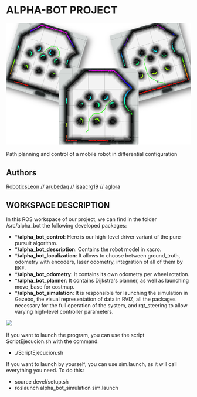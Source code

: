# ALPHA-BOT PROJECT
![Diff_car_image](https://github.com/aglora/alpha_bot/blob/main/imgs/1.png)

Path planning and control of a mobile robot in differential configuration

## Authors
[RoboticsLeon](https://github.com/RoboticsLeon) //
[arubedaq](https://github.com/arubedaq) //
[isaacrg19](https://github.com/isaacrg19) //
[aglora](https://github.com/aglora) 

## WORKSPACE DESCRIPTION
In this ROS workspace of our project, we can find in the folder /src/alpha_bot the following developed packages:
- ***/alpha_bot_control**: Here is our high-level driver variant of the pure-pursuit algorithm.
- ***/alpha_bot_description**: Contains the robot model in xacro.
- ***/alpha_bot_localization**: It allows to choose between ground_truth, odometry with encoders, laser odometry, integration of all of them by EKF.
- ***/alpha_bot_odometry**: It contains its own odometry per wheel rotation.
- ***/alpha_bot_planner**: It contains Dijkstra's planner, as well as launching move_base for costmap.
- ***/alpha_bot_simulation**: It is responsible for launching the simulation in Gazebo, the visual representation of data in RVIZ, all the packages necessary for the full operation of the system, and rqt_steering to allow varying high-level controller parameters.

 <img src="https://github.com/aglora/alpha_bot/blob/main/imgs/demo.gif" width="800" />
 
If you want to launch the program, you can use the script ScriptEjecucion.sh with the command:
- ./ScriptEjecucion.sh

If you want to launch by yourself, you can use sim.launch, as it will call everything you need. To do this:
- source devel/setup.sh
- roslaunch alpha_bot_simulation sim.launch
